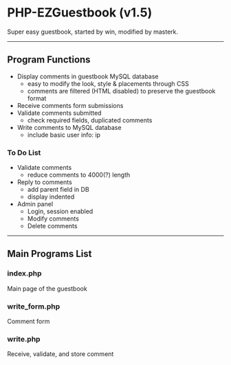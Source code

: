 PHP-EZGuestbook (v1.5)
===============

Super easy guestbook, started by win, modified by masterk.

-----

## Program Functions

* Display comments in guestbook MySQL database
   * easy to modify the look, style & placements through CSS
   * comments are filtered (HTML disabled) to preserve the guestbook format
* Receive comments form submissions
* Validate comments submitted
   * check required fields, duplicated comments
* Write comments to MySQL database
   * include basic user info: ip

### To Do List
* Validate comments
   * reduce comments to 4000(?) length
* Reply to comments
   * add parent field in DB
   * display indented
* Admin panel
   * Login, session enabled
   * Modify comments
   * Delete comments


-----

## Main Programs List

### index.php
Main page of the guestbook

### write_form.php
Comment form

### write.php
Receive, validate, and store comment
